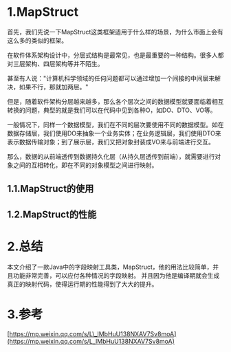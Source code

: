 # 1.MapStruct

首先，我们先说一下MapStruct这类框架适用于什么样的场景，为什么市面上会有这么多的类似的框架。

在软件体系架构设计中，分层式结构是最常见，也是最重要的一种结构。很多人都对三层架构、四层架构等并不陌生。

甚至有人说："计算机科学领域的任何问题都可以通过增加一个间接的中间层来解决，如果不行，那就加两层。"

但是，随着软件架构分层越来越多，那么各个层次之间的数据模型就要面临着相互转换的问题，典型的就是我们可以在代码中见到各种O，如DO、DTO、VO等。

一般情况下，同样一个数据模型，我们在不同的层次要使用不同的数据模型。如在数据存储层，我们使用DO来抽象一个业务实体；在业务逻辑层，我们使用DTO来表示数据传输对象；到了展示层，我们又把对象封装成VO来与前端进行交互。

那么，数据的从前端透传到数据持久化层（从持久层透传到前端），就需要进行对象之间的互相转化，即在不同的对象模型之间进行映射。


## 1.1.MapStruct的使用

## 1.2.MapStruct的性能

# 2.总结

本文介绍了一款Java中的字段映射工具类，MapStruct，他的用法比较简单，并且功能非常完善，可以应付各种情况的字段映射。
并且因为他是编译期就会生成真正的映射代码，使得运行期的性能得到了大大的提升。

# 3.参考

[https://mp.weixin.qq.com/s/L\_lMbHuU138NXAV7Sv8moA](https://mp.weixin.qq.com/s/L_lMbHuU138NXAV7Sv8moA)


